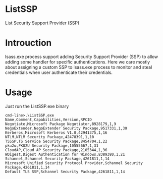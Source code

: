 # ListSSP
List Security Support Provider (SSP) 


# Introuction

lsass.exe process support adding Security Support Provider (SSP) to allow adding some handler for specific authentications. Here we care mostly about assigning a custom SSP to lsass.exe process to monitor and steal credentials when user authenticate their credentials.

# Usage

Just run the ListSSP.exe binary
```
cmd-line>.\ListSSP.exe
Name,Comment,Capabilities,Version,RPCID
Negotiate,Microsoft Package Negotiator,8928179,1,9
NegoExtender,NegoExtender Security Package,9517331,1,30
Kerberos,Microsoft Kerberos V1.0,42941375,1,16
NTLM,NTLM Security Package,42478391,1,10
TSSSP,TS Service Security Package,8454704,1,22
pku2u,PKU2U Security Package,10555667,1,31
CloudAP,Cloud AP Security Package,2105344,1,36
WDigest,Digest Authentication for Windows,8389380,1,21
Schannel,Schannel Security Package,4261811,1,14
Microsoft Unified Security Protocol Provider,Schannel Security Package,4261811,1,14
Default TLS SSP,Schannel Security Package,4261811,1,14
```
